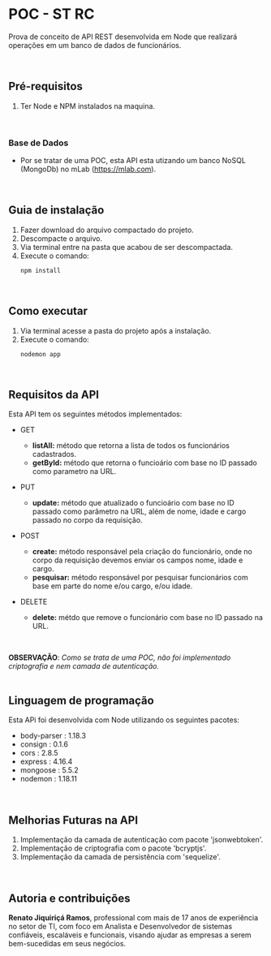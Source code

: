 # POC - ST RC

Prova de conceito de API REST desenvolvida em Node que realizará operações em um banco de dados de funcionários.

<br>

## Pré-requisitos

1. Ter Node e NPM instalados na maquina.
<br>


### Base de Dados

- Por se tratar de uma POC, esta API esta utizando um banco NoSQL (MongoDb) no mLab (https://mlab.com).
<br>


## Guia de instalação

1. Fazer download do arquivo compactado do projeto.
2. Descompacte o arquivo.
3. Via terminal entre na pasta que acabou de ser descompactada.
4. Execute o comando: 
    ```
    npm install
    ```
<br>

## Como executar

1. Via terminal acesse a pasta do projeto após a instalação.
2. Execute o comando: 
    ```
    nodemon app 
    ```
<br>

## Requisitos da API

Esta API tem os seguintes métodos implementados:

- GET

    - **listAll:** método que retorna a lista de todos os funcionários cadastrados.
    - **getById:** método que retorna o funcioário com base no ID passado como parametro na URL.


- PUT

    - **update:** método que atualizado o funcioário com base no ID passado como parâmetro na URL, além de nome, idade e cargo passado no corpo da requisição.


- POST  

    - **create:** método responsável pela criação do funcionário, onde no corpo da requisição devemos enviar os campos nome, idade e cargo.
    - **pesquisar:** método responsável por pesquisar funcionários com base em parte do nome e/ou cargo, e/ou idade.


- DELETE

    - **delete:** métdo que remove o funcionário com base no ID passado na URL. 
<br>

**OBSERVAÇÃO**: _Como se trata de uma POC, não foi implementado criptografia e nem camada de autenticação._
<br>
<br>

## Linguagem de programação

Esta APi foi desenvolvida com Node utilizando os seguintes pacotes:

* body-parser : 1.18.3
* consign : 0.1.6
* cors :  2.8.5
* express :  4.16.4
* mongoose :  5.5.2
* nodemon :  1.18.11 
<br>

## Melhorias Futuras na API

1. Implementação da camada de autenticação com pacote 'jsonwebtoken'.
2. Implementação de criptografia com o pacote 'bcryptjs'.
3. Implementação da camada de persistência com 'sequelize'.
<br>

## Autoria e contribuições

**Renato Jiquiriçá Ramos**, professional com mais de 17 anos de experiência no setor de TI, com foco em Analista e Desenvolvedor de sistemas confiáveis, escaláveis e funcionais, visando ajudar as empresas a serem bem-sucedidas em seus negócios.
